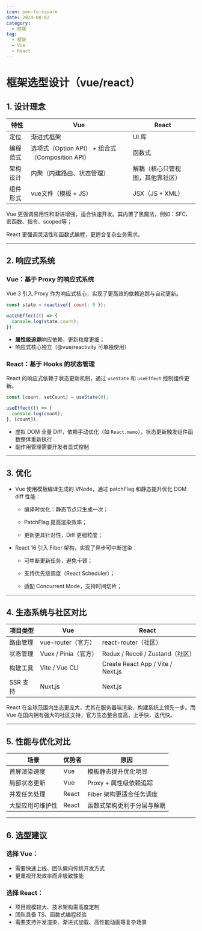 ```yaml
---
icon: pen-to-square
date: 2024-08-02
category:
  - 前端
tag:
  - 框架
  - VUe
  - React
---
```


# 框架选型设计（vue/react）

## 1. 设计理念

| 特性     | Vue                                              | React                            |
| -------- | ------------------------------------------------ | -------------------------------- |
| 定位     | 渐进式框架                                       | UI 库                            |
| 编程范式 | 选项式（Option API） + 组合式（Composition API） | 函数式                           |
| 架构设计 | 内聚（内建路由、状态管理）                       | 解耦（核心只管视图，其他靠社区） |
| 组件形式 | vue文件（模板 + JS）                             | JSX（JS + XML）                  |

Vue 更强调易用性和渐进增强，适合快速开发。其内置了黑魔法，例如：SFC、宏函数、指令、scoped等；

React 更强调灵活性和函数式编程，更适合复杂业务需求。

<!-- more -->

---

## 2. 响应式系统

### Vue：基于 Proxy 的响应式系统

Vue 3 引入 Proxy 作为响应式核心，实现了更高效的依赖追踪与自动更新。

```js
const state = reactive({ count: 0 });

watchEffect(() => {
  console.log(state.count);
});
```

- **属性级追踪**响应依赖，更新粒度更细；
- 响应式核心独立（@vue/reactivity 可单独使用）

### React：基于 Hooks 的状态管理

React 的响应式依赖于状态更新机制，通过 `useState` 和 `useEffect` 控制组件更新。

```js
const [count, setCount] = useState(0);

useEffect(() => {
  console.log(count);
}, [count]);
```

- 虚拟 DOM 全量 Diff，依赖手动优化（如 `React.memo`），状态更新触发组件函数整体重新执行
- 副作用管理需要开发者显式控制

---

## 3. 优化

- Vue 使用模板编译生成的 VNode，通过 patchFlag 和静态提升优化 DOM diff 性能：

    - 编译时优化：静态节点只生成一次；

    - PatchFlag 提高渲染效率；
    - 更新更具针对性，Diff 更细粒度；

- React 16 引入 Fiber 架构，实现了异步可中断渲染：

    - 可中断更新任务，避免卡顿；

    - 支持优先级调度（React Scheduler）；
    - 适配 Concurrent Mode，支持时间切片；


---

## 4. 生态系统与社区对比

| 项目类型 | Vue                  | React                             |
| -------- | -------------------- | --------------------------------- |
| 路由管理 | vue-router（官方）   | react-router（社区）              |
| 状态管理 | Vuex / Pinia（官方） | Redux / Recoil / Zustand（社区）  |
| 构建工具 | Vite / Vue CLI       | Create React App / Vite / Next.js |
| SSR 支持 | Nuxt.js              | Next.js                           |

React 在全球范围内生态更庞大，尤其在服务器端渲染、构建系统上领先一步。而 Vue 在国内拥有强大的社区支持，官方生态整合度高，上手快、迭代快。

---

## 5. 性能与优化对比

| 场景             | 优势者 | 原因                       |
| ---------------- | ------ | -------------------------- |
| 首屏渲染速度     | Vue    | 模板静态提升优化明显       |
| 局部状态更新     | Vue    | Proxy + 属性级依赖追踪     |
| 并发任务处理     | React  | Fiber 架构更适合任务调度   |
| 大型应用可维护性 | React  | 函数式架构更利于分层与解耦 |

---

## 6. 选型建议

### 选择 Vue：

- 需要快速上线、团队偏向传统开发方式
- 更重视开发效率而非极致性能

### 选择 React：

- 项目规模较大、技术架构需高度定制
- 团队具备 TS、函数式编程经验
- 需要支持并发渲染、渐进式加载、高性能动画等复杂场景


